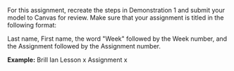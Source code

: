 For this assignment, recreate the steps in Demonstration 1 and submit your model to Canvas for review. Make sure that your assignment is titled in the following format:

Last name, First name, the word "Week" followed by the Week number, and the Assignment followed by the Assignment number.

**Example:**
Brill Ian Lesson x Assignment x
 